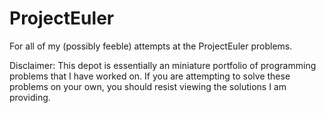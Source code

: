 ProjectEuler
============

For all of my (possibly feeble) attempts at the ProjectEuler problems.  

Disclaimer: This depot is essentially an miniature portfolio of programming problems that I have worked on. 
If you are attempting to solve these problems on your own, you should resist viewing the solutions I am providing.
